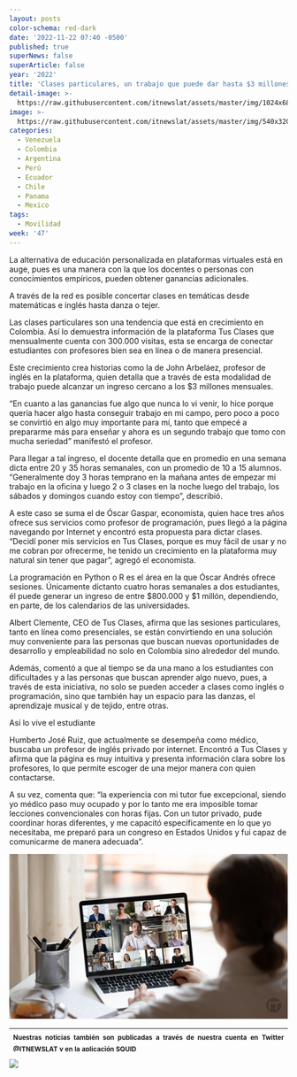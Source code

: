 ```yaml
---
layout: posts
color-schema: red-dark
date: '2022-11-22 07:40 -0500'
published: true
superNews: false
superArticle: false
year: '2022'
title: 'Clases particulares, un trabajo que puede dar hasta $3 millones mensuales'
detail-image: >-
  https://raw.githubusercontent.com/itnewslat/assets/master/img/1024x680/Clases-VideoConferencias-g.jpg
image: >-
  https://raw.githubusercontent.com/itnewslat/assets/master/img/540x320/Clases-VideoConferencias-p.jpg
categories:
  - Venezuela
  - Colombia
  - Argentina
  - Perú
  - Ecuador
  - Chile
  - Panama
  - Mexico
tags:
  - Movilidad
week: '47'
---
```

La alternativa de educación personalizada en plataformas virtuales está en auge, pues es una manera con la que los docentes o personas con conocimientos empíricos, pueden obtener ganancias adicionales. 

A través de la red es posible concertar clases en temáticas desde matemáticas e inglés hasta danza o tejer.

Las clases particulares son una tendencia que está en crecimiento en Colombia. Así lo demuestra información de la plataforma Tus Clases que mensualmente cuenta con 300.000 visitas, esta se encarga de conectar estudiantes con profesores bien sea en línea o de manera presencial.

Este crecimiento crea historias como la de John Arbeláez, profesor de inglés en la plataforma, quien detalla que a través de esta modalidad de trabajo puede alcanzar un ingreso cercano a los $3 millones mensuales.

“En cuanto a las ganancias fue algo que nunca lo vi venir, lo hice porque quería hacer algo hasta conseguir trabajo en mi campo, pero poco a poco se convirtió en algo muy importante para mí, tanto que empecé a prepararme más para enseñar y ahora es un segundo trabajo que tomo con mucha seriedad” manifestó el profesor.

Para llegar a tal ingreso, el docente detalla que en promedio en una semana dicta entre 20 y 35 horas semanales, con un promedio de 10 a 15 alumnos. “Generalmente doy 3 horas temprano en la mañana antes de empezar mi trabajo en la oficina y luego 2 o 3 clases en la noche luego del trabajo, los sábados y domingos cuando estoy con tiempo”, describió.

A este caso se suma el de Óscar Gaspar, economista, quien hace tres años ofrece sus servicios como profesor de programación, pues llegó a la página navegando por Internet y encontró esta propuesta para dictar clases. “Decidí poner mis servicios en Tus Clases, porque es muy fácil de usar y no me cobran por ofrecerme, he tenido un crecimiento en la plataforma muy natural sin tener que pagar”, agregó el economista.

La programación en Python o R es el área en la que Óscar Andrés ofrece sesiones. Únicamente dictanto cuatro horas semanales a dos estudiantes, él puede generar un ingreso de entre $800.000 y $1 millón, dependiendo, en parte, de los calendarios de las universidades.

Albert Clemente, CEO de Tus Clases, afirma que las sesiones particulares, tanto en línea como presenciales, se están convirtiendo en una solución muy conveniente para las personas que buscan nuevas oportunidades de desarrollo y empleabilidad no solo en Colombia sino alrededor del mundo.

Además, comentó a que al tiempo se da una mano a los estudiantes con dificultades y a las personas que buscan aprender algo nuevo, pues, a través de esta iniciativa, no solo se pueden acceder a clases como inglés o programación, sino que también hay un espacio para las danzas, el aprendizaje musical y de tejido, entre otras.

Así lo vive el estudiante

Humberto José Ruiz, que actualmente se desempeña como médico, buscaba un profesor de inglés privado por internet. Encontró a Tus Clases y afirma que la página es muy intuitiva y presenta información clara sobre los profesores, lo que permite escoger de una mejor manera con quien contactarse.

A su vez, comenta que: “la experiencia con mi tutor fue excepcional, siendo yo médico paso muy ocupado y por lo tanto me era imposible tomar lecciones convencionales con horas fijas. Con un tutor privado, pude coordinar horas diferentes, y me capacitó específicamente en lo que yo necesitaba, me preparó para un congreso en Estados Unidos y fui capaz de comunicarme de manera adecuada”.

![](https://raw.githubusercontent.com/itnewslat/assets/master/img/540x320/Clases-VideoConferencias-p.jpg)

<table style="height: 42px;" width="569">
<tbody>
<tr>
<td style="text-align: justify;"><sub><strong>Nuestras noticias también son publicadas a través de nuestra cuenta en Twitter <a href="https://twitter.com/itnewslat?lang=es">@ITNEWSLAT</a> y en la aplicación <a href="https://squidapp.co/en/">SQUID</a></strong></sub></td>
</tr>
</tbody>
</table>

<img src="https://tracker.metricool.com/c3po.jpg?hash=56f88a41e39ab42c063cc51676587a04"/>